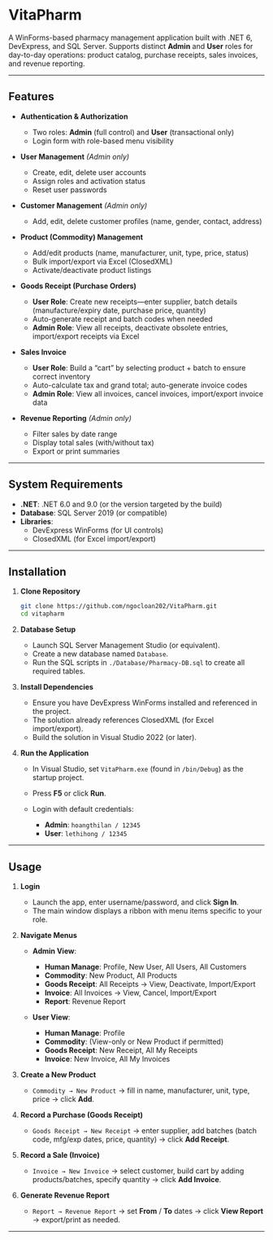 # VitaPharm

A WinForms-based pharmacy management application built with .NET 6, DevExpress, and SQL Server.
Supports distinct **Admin** and **User** roles for day-to-day operations: product catalog, purchase receipts, sales invoices, and revenue reporting.

---

## Features

* **Authentication & Authorization**

  * Two roles: **Admin** (full control) and **User** (transactional only)
  * Login form with role-based menu visibility

* **User Management** *(Admin only)*

  * Create, edit, delete user accounts
  * Assign roles and activation status
  * Reset user passwords

* **Customer Management** *(Admin only)*

  * Add, edit, delete customer profiles (name, gender, contact, address)

* **Product (Commodity) Management**

  * Add/edit products (name, manufacturer, unit, type, price, status)
  * Bulk import/export via Excel (ClosedXML)
  * Activate/deactivate product listings

* **Goods Receipt (Purchase Orders)**

  * **User Role**: Create new receipts—enter supplier, batch details (manufacture/expiry date, purchase price, quantity)
  * Auto-generate receipt and batch codes when needed
  * **Admin Role**: View all receipts, deactivate obsolete entries, import/export receipts via Excel

* **Sales Invoice**

  * **User Role**: Build a “cart” by selecting product + batch to ensure correct inventory
  * Auto-calculate tax and grand total; auto-generate invoice codes
  * **Admin Role**: View all invoices, cancel invoices, import/export invoice data

* **Revenue Reporting** *(Admin only)*

  * Filter sales by date range
  * Display total sales (with/without tax)
  * Export or print summaries

---

## System Requirements

* **.NET**: .NET 6.0 and 9.0 (or the version targeted by the build)
* **Database**: SQL Server 2019 (or compatible)
* **Libraries**:
  * DevExpress WinForms (for UI controls)
  * ClosedXML (for Excel import/export)

---

## Installation

1. **Clone Repository**

   ```bash
   git clone https://github.com/ngocloan202/VitaPharm.git
   cd vitapharm
   ```

2. **Database Setup**

   * Launch SQL Server Management Studio (or equivalent).
   * Create a new database named `Database`.
   * Run the SQL scripts in `./Database/Pharmacy-DB.sql` to create all required tables.

3. **Install Dependencies**

   * Ensure you have DevExpress WinForms installed and referenced in the project.
   * The solution already references ClosedXML (for Excel import/export).
   * Build the solution in Visual Studio 2022 (or later).

4. **Run the Application**

   * In Visual Studio, set `VitaPharm.exe` (found in `/bin/Debug`) as the startup project.
   * Press **F5** or click **Run**.
   * Login with default credentials:

     * **Admin**: `hoangthilan / 12345`
     * **User**: `lethihong / 12345`

---

## Usage

1. **Login**

   * Launch the app, enter username/password, and click **Sign In**.
   * The main window displays a ribbon with menu items specific to your role.

2. **Navigate Menus**

   * **Admin View**:

     * **Human Manage**: Profile, New User, All Users, All Customers
     * **Commodity**: New Product, All Products
     * **Goods Receipt**: All Receipts → View, Deactivate, Import/Export
     * **Invoice**: All Invoices → View, Cancel, Import/Export
     * **Report**: Revenue Report

   * **User View**:

     * **Human Manage**: Profile
     * **Commodity**: (View-only or New Product if permitted)
     * **Goods Receipt**: New Receipt, All My Receipts
     * **Invoice**: New Invoice, All My Invoices

3. **Create a New Product**

   * `Commodity → New Product` → fill in name, manufacturer, unit, type, price → click **Add**.

4. **Record a Purchase (Goods Receipt)**

   * `Goods Receipt → New Receipt` → enter supplier, add batches (batch code, mfg/exp dates, price, quantity) → click **Add Receipt**.

5. **Record a Sale (Invoice)**

   * `Invoice → New Invoice` → select customer, build cart by adding products/batches, specify quantity → click **Add Invoice**.

6. **Generate Revenue Report**

   * `Report → Revenue Report` → set **From** / **To** dates → click **View Report** → export/print as needed.

---
